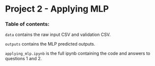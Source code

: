 # Project 2 - Applying MLP

### Table of contents: 

`data` contains the raw input CSV and validation CSV.

`outputs` contains the MLP predicted outputs.

`applying_mlp.ipynb` is the full ipynb containing the code and answers to questions 1 and 2.
